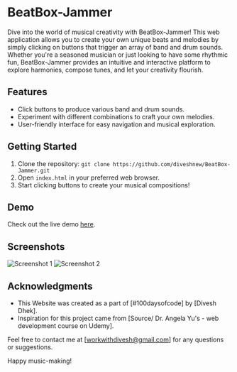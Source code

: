 # BeatBox-Jammer

Dive into the world of musical creativity with BeatBox-Jammer! This web application allows you to create your own unique beats and melodies by simply clicking on buttons that trigger an array of band and drum sounds. Whether you're a seasoned musician or just looking to have some rhythmic fun, BeatBox-Jammer provides an intuitive and interactive platform to explore harmonies, compose tunes, and let your creativity flourish.

## Features

- Click buttons to produce various band and drum sounds.
- Experiment with different combinations to craft your own melodies.
- User-friendly interface for easy navigation and musical exploration.

## Getting Started

1. Clone the repository: `git clone https://github.com/diveshnew/BeatBox-Jammer.git`
2. Open `index.html` in your preferred web browser.
3. Start clicking buttons to create your musical compositions!

## Demo

Check out the live demo [here](https://diveshnew.github.io/BeatBox-Jammer/).

## Screenshots

![Screenshot 1](screenshots/screenshot1.png)
![Screenshot 2](screenshots/screenshot2.png)

## Acknowledgments

- This Website was created as a part of [#100daysofcode] by [Divesh Dhek].
- Inspiration for this project came from [Source/ Dr. Angela Yu's - web development course on Udemy].

Feel free to contact me at [workwithdivesh@gmail.com] for any questions or suggestions.

Happy music-making!
